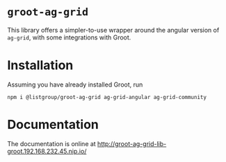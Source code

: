 # `groot-ag-grid`

This library offers a simpler-to-use wrapper around the angular version of `ag-grid`,
with some integrations with Groot.

# Installation

Assuming you have already installed Groot, run

```
npm i @listgroup/groot-ag-grid ag-grid-angular ag-grid-community
``` 

# Documentation

The documentation is online at http://groot-ag-grid-lib-groot.192.168.232.45.nip.io/
